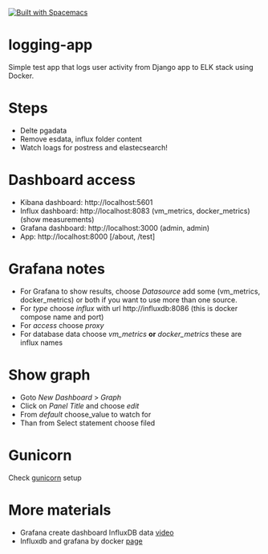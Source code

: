 [![Built with Spacemacs](https://cdn.rawgit.com/syl20bnr/spacemacs/442d025779da2f62fc86c2082703697714db6514/assets/spacemacs-badge.svg)](http://spacemacs.org)

# logging-app
Simple test app that logs user activity from Django app to ELK stack using Docker.

# Steps
- Delte pgadata
- Remove esdata, influx folder content
- Watch loags for postress and elastecsearch!

# Dashboard access
- Kibana dashboard: http://localhost:5601
- Influx dashboard: http://localhost:8083 (vm_metrics, docker_metrics) (show measurements)
- Grafana dashboard: http://localhost:3000 (admin, admin)
- App: http://localhost:8000 [/about, /test]

# Grafana notes
- For Grafana to show results, choose _Datasource_ add some (vm_metrics, docker_metrics) or both if you want to use more than one source. 
- For _type_ choose _influx_ with url http://influxdb:8086 (this is docker compose name and port)
- For _access_ choose _proxy_
- For database data choose _vm_metrics_ **or** _docker_metrics_ these are influx names

# Show graph
- Goto _New Dashboard_ > _Graph_ 
- Click on _Panel Title_ and choose _edit_ 
- From _default_ choose_value to watch for
- Than from Select statement choose filed

# Gunicorn
Check [gunicorn](https://github.com/MilosSimic/logging-app/blob/master/start.sh) setup

# More materials
- Grafana create dashboard InfluxDB data [video](https://www.youtube.com/watch?v=FBAKSgWgOz8)
- Influxdb and grafana by docker [page](https://blog.laputa.io/try-influxdb-and-grafana-by-docker-6b4d50c6a446)

